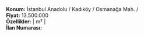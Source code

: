 ## 

**Konum:** İstanbul Anadolu / Kadıköy / Osmanağa Mah. /  
**Fiyat:** 13.500.000  
**Özellikler:**  |  m² |   
**İlan Numarası:** 
